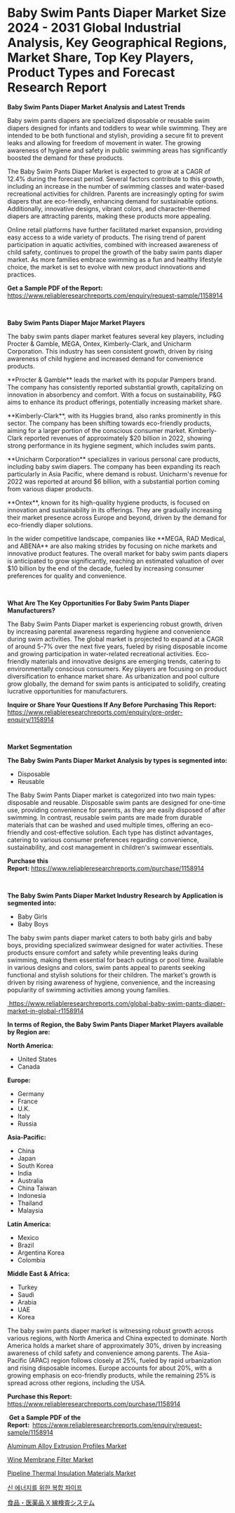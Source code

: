 <p><h1>Baby Swim Pants Diaper Market Size 2024 - 2031 Global Industrial Analysis, Key Geographical Regions, Market Share, Top Key Players, Product Types and Forecast Research Report</h1></p><p><strong>Baby Swim Pants Diaper Market Analysis and Latest Trends</strong></p>
<p><p>Baby swim pants diapers are specialized disposable or reusable swim diapers designed for infants and toddlers to wear while swimming. They are intended to be both functional and stylish, providing a secure fit to prevent leaks and allowing for freedom of movement in water. The growing awareness of hygiene and safety in public swimming areas has significantly boosted the demand for these products.</p><p>The Baby Swim Pants Diaper Market is expected to grow at a CAGR of 12.4% during the forecast period. Several factors contribute to this growth, including an increase in the number of swimming classes and water-based recreational activities for children. Parents are increasingly opting for swim diapers that are eco-friendly, enhancing demand for sustainable options. Additionally, innovative designs, vibrant colors, and character-themed diapers are attracting parents, making these products more appealing. </p><p>Online retail platforms have further facilitated market expansion, providing easy access to a wide variety of products. The rising trend of parent participation in aquatic activities, combined with increased awareness of child safety, continues to propel the growth of the baby swim pants diaper market. As more families embrace swimming as a fun and healthy lifestyle choice, the market is set to evolve with new product innovations and practices.</p></p>
<p><strong>Get a Sample PDF of the Report:&nbsp;</strong> <a href="https://www.reliableresearchreports.com/enquiry/request-sample/1158914">https://www.reliableresearchreports.com/enquiry/request-sample/1158914</a></p>
<p>&nbsp;</p>
<p><strong>Baby Swim Pants Diaper Major Market Players</strong></p>
<p><p>The baby swim pants diaper market features several key players, including Procter & Gamble, MEGA, Ontex, Kimberly-Clark, and Unicharm Corporation. This industry has seen consistent growth, driven by rising awareness of child hygiene and increased demand for convenience products.</p><p>**Procter & Gamble** leads the market with its popular Pampers brand. The company has consistently reported substantial growth, capitalizing on innovation in absorbency and comfort. With a focus on sustainability, P&G aims to enhance its product offerings, potentially increasing market share.</p><p>**Kimberly-Clark**, with its Huggies brand, also ranks prominently in this sector. The company has been shifting towards eco-friendly products, aiming for a larger portion of the conscious consumer market. Kimberly-Clark reported revenues of approximately $20 billion in 2022, showing strong performance in its hygiene segment, which includes swim pants.</p><p>**Unicharm Corporation** specializes in various personal care products, including baby swim diapers. The company has been expanding its reach particularly in Asia Pacific, where demand is robust. Unicharm's revenue for 2022 was reported at around $6 billion, with a substantial portion coming from various diaper products.</p><p>**Ontex**, known for its high-quality hygiene products, is focused on innovation and sustainability in its offerings. They are gradually increasing their market presence across Europe and beyond, driven by the demand for eco-friendly diaper solutions.</p><p>In the wider competitive landscape, companies like **MEGA, RAD Medical, and ABENA** are also making strides by focusing on niche markets and innovative product features. The overall market for baby swim pants diapers is anticipated to grow significantly, reaching an estimated valuation of over $10 billion by the end of the decade, fueled by increasing consumer preferences for quality and convenience.</p></p>
<p>&nbsp;</p>
<p><strong>What Are The Key Opportunities For Baby Swim Pants Diaper Manufacturers?</strong></p>
<p><p>The Baby Swim Pants Diaper market is experiencing robust growth, driven by increasing parental awareness regarding hygiene and convenience during swim activities. The global market is projected to expand at a CAGR of around 5-7% over the next five years, fueled by rising disposable income and growing participation in water-related recreational activities. Eco-friendly materials and innovative designs are emerging trends, catering to environmentally conscious consumers. Key players are focusing on product diversification to enhance market share. As urbanization and pool culture grow globally, the demand for swim pants is anticipated to solidify, creating lucrative opportunities for manufacturers.</p></p>
<p><strong>Inquire or Share Your Questions If Any Before Purchasing This Report:</strong> <a href="https://www.reliableresearchreports.com/enquiry/pre-order-enquiry/1158914">https://www.reliableresearchreports.com/enquiry/pre-order-enquiry/1158914</a></p>
<p>&nbsp;</p>
<p><strong>Market Segmentation</strong></p>
<p><strong>The Baby Swim Pants Diaper Market Analysis by types is segmented into:</strong></p>
<p><ul><li>Disposable</li><li>Reusable</li></ul></p>
<p><p>The Baby Swim Pants Diaper market is categorized into two main types: disposable and reusable. Disposable swim pants are designed for one-time use, providing convenience for parents, as they are easily disposed of after swimming. In contrast, reusable swim pants are made from durable materials that can be washed and used multiple times, offering an eco-friendly and cost-effective solution. Each type has distinct advantages, catering to various consumer preferences regarding convenience, sustainability, and cost management in children's swimwear essentials.</p></p>
<p><strong>Purchase this Report:&nbsp;</strong><a href="https://www.reliableresearchreports.com/purchase/1158914">https://www.reliableresearchreports.com/purchase/1158914</a></p>
<p>&nbsp;</p>
<p><strong>The Baby Swim Pants Diaper Market Industry Research by Application is segmented into:</strong></p>
<p><ul><li>Baby Girls</li><li>Baby Boys</li></ul></p>
<p><p>The baby swim pants diaper market caters to both baby girls and baby boys, providing specialized swimwear designed for water activities. These products ensure comfort and safety while preventing leaks during swimming, making them essential for beach outings or pool time. Available in various designs and colors, swim pants appeal to parents seeking functional and stylish solutions for their children. The market's growth is driven by rising awareness of hygiene, convenience, and the increasing popularity of swimming activities among young families.</p></p>
<p><a href="https://www.reliableresearchreports.com/global-baby-swim-pants-diaper-market-in-global-r1158914">&nbsp;https://www.reliableresearchreports.com/global-baby-swim-pants-diaper-market-in-global-r1158914</a></p>
<p><strong>In terms of Region, the Baby Swim Pants Diaper Market Players available by Region are:</strong></p>
<p>
    <p> <strong> North America: </strong>
        <ul>
            <li>United States</li>
            <li>Canada</li>
        </ul>
        </p> 
    <p> <strong> Europe: </strong>
        <ul>
            <li>Germany</li>
            <li>France</li>
            <li>U.K.</li>
            <li>Italy</li>
            <li>Russia</li>
        </ul>
        </p> 
    <p> <strong> Asia-Pacific: </strong>
        <ul>
            <li>China</li>
            <li>Japan</li>
            <li>South Korea</li>
            <li>India</li>
            <li>Australia</li>
            <li>China Taiwan</li>
            <li>Indonesia</li>
            <li>Thailand</li>
            <li>Malaysia</li>
        </ul>
        </p> 
    <p> <strong> Latin America: </strong>
        <ul>
            <li>Mexico</li>
            <li>Brazil</li>
            <li>Argentina Korea</li>
            <li>Colombia</li>
        </ul>
        </p> 
    <p> <strong> Middle East & Africa: </strong>
        <ul>
            <li>Turkey</li>
            <li>Saudi</li>
            <li>Arabia</li>
            <li>UAE</li>
            <li>Korea</li>
        </ul>
    </p>
    </p>
<p><p>The baby swim pants diaper market is witnessing robust growth across various regions, with North America and China expected to dominate. North America holds a market share of approximately 30%, driven by increasing awareness of child safety and convenience among parents. The Asia-Pacific (APAC) region follows closely at 25%, fueled by rapid urbanization and rising disposable incomes. Europe accounts for about 20%, with a growing emphasis on eco-friendly products, while the remaining 25% is spread across other regions, including the USA.</p></p>
<p><strong>Purchase this Report: </strong><a href="https://www.reliableresearchreports.com/purchase/1158914">https://www.reliableresearchreports.com/purchase/1158914</a></p>
<p>&nbsp;<strong>Get a Sample PDF of the Report:&nbsp;&nbsp;</strong><a href="https://www.reliableresearchreports.com/enquiry/request-sample/1158914">https://www.reliableresearchreports.com/enquiry/request-sample/1158914</a></p>
<p><strong></strong></p>
<p><p><a href="https://www.linkedin.com/pulse/aluminum-alloy-extrusion-profiles-market-global-share-vc6mf?trackingId=CCb8aRezRsS4EhpZfFCldQ%3D%3D">Aluminum Alloy Extrusion Profiles Market</a></p><p><a href="https://issuu.com/reportprime-2/docs/wine-membrane-filter-market-size-20_c09ebcb9b103a1">Wine Membrane Filter Market</a></p><p><a href="https://github.com/rahu1506/Market-Research-Report-List-6/blob/main/pipeline-thermal-insulation-materials-market.md">Pipeline Thermal Insulation Materials Market</a></p><p><a href="https://medium.com/@zlpjbqkb72/%EB%8B%A4%EC%9D%8C-%EB%AA%87-%EB%85%84-%EB%8F%99%EC%95%88-%EC%83%88%EB%A1%9C%EC%9A%B4-%EC%97%90%EB%84%88%EC%A7%80-%EC%8B%9C%EC%9E%A5%EC%9D%84-%EC%9C%84%ED%95%9C-%EB%B3%B5%ED%95%A9-%ED%8C%8C%EC%9D%B4%ED%94%84%EC%97%90-%EC%98%81%ED%96%A5%EC%9D%84-%EB%AF%B8%EC%B9%A0-%EC%9A%94%EC%9D%B8%EC%9D%80-%EB%AC%B4%EC%97%87%EC%9D%B8%EA%B0%80%EC%9A%94-%EC%8B%9C%EC%9E%A5-%EC%A0%9C%ED%92%88-%EB%B0%8F-%EC%A7%80%EC%97%AD-%EB%B6%84%EC%84%9D-2024-2031-d3e90a152829">신 에너지를 위한 복합 파이프</a></p><p><a href="https://medium.com/@berryguann/food-and-pharmaceutical-x-ray-inspection-systems-1b9baace5f9b">食品・医薬品 X 線検査システム</a></p></p>